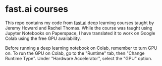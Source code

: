 # fast.ai courses

This repo contains my code from [fast.ai](https://fast.ai) deep learning courses taught by Jeremy Howard and Rachel Thomas.  While the course was taught using Jupyter Notebooks on Paperspace, I have translated it to work on Google Colab using the free GPU availability. 

Before running a deep learning notebook on Colab, remember to turn GPU on. To run the GPU on Colab, go to the "Runtime" tab, then "Change Runtime Type". Under "Hardware Accelerator", select the "GPU" option. 
